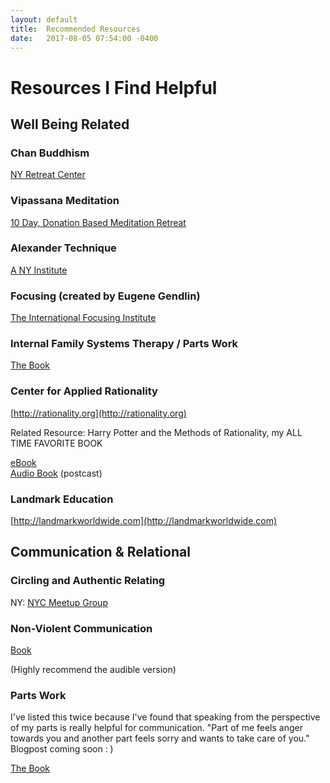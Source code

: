 ```yaml
---
layout: default
title:  Recommended Resources
date:   2017-08-05 07:54:00 -0400
---
```


# Resources I Find Helpful

## Well Being Related

### Chan Buddhism

[NY Retreat Center](https://dharmadrumretreat.org)

### Vipassana Meditation

[10 Day, Donation Based Meditation Retreat](https://www.dhamma.org)

### Alexander Technique

[A NY Institute](http://dimoninstitute.org)

### Focusing (created by Eugene Gendlin)

[The International Focusing Institute](http://www.focusing.org)

### Internal Family Systems Therapy / Parts Work

[The Book](https://www.amazon.com/Self-Therapy-Step-Step-Cutting-Edge-Psychotherapy/dp/0984392777/)

### Center for Applied Rationality

[http://rationality.org](http://rationality.org)

Related Resource: Harry Potter and the Methods of Rationality, my ALL TIME FAVORITE BOOK

[eBook](http://www.hpmor.com)
<br>
[Audio Book](http://www.hpmorpodcast.com) (postcast)

### Landmark Education

[http://landmarkworldwide.com](http://landmarkworldwide.com)

## Communication & Relational

### Circling and Authentic Relating

NY: [NYC Meetup Group](https://www.meetup.com/Authentic-Relating-NY/)

### Non-Violent Communication

[Book](https://www.amazon.com/Nonviolent-Communication-Language-Life-Changing-Relationships/dp/189200528X/)

(Highly recommend the audible version)

### Parts Work

I've listed this twice because I've found that speaking from the perspective of my parts is really helpful for communication. "Part of me feels anger towards you and another part feels sorry and wants to take care of you." Blogpost coming soon : )

[The Book](ttps://www.amazon.com/Self-Therapy-Step-Step-Cutting-Edge-Psychotherapy/dp/0984392777/)

